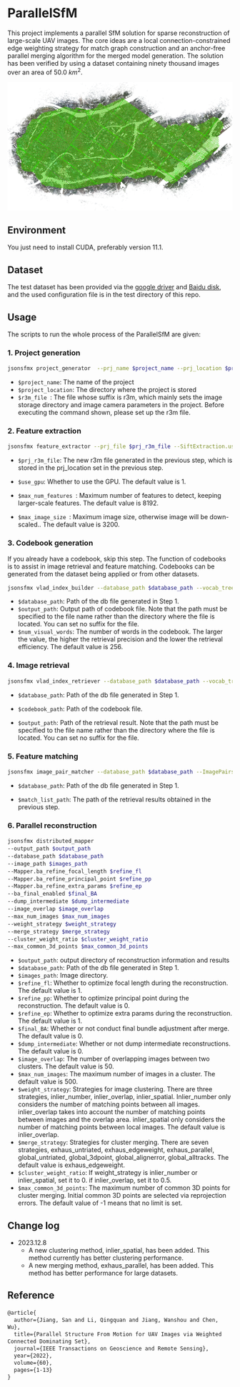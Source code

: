 # ParallelSfM

This project implements a parallel SfM solution for sparse reconstruction of large-scale UAV images. The core ideas are a local connection-constrained edge weighting strategy for match graph construction and an anchor-free parallel merging algorithm for the merged model generation. The solution has been verified by using a dataset containing ninety thousand images over an area of 50.0 $km^2$.

![sfm-8w](https://github.com/json87/ParallelSfM/blob/main/doc/sfm-8w.png)

## Environment

You just need to install CUDA, preferably version 11.1.

## Dataset

The test dataset has been provided via the [google driver](https://drive.google.com/file/d/1CfT2TCEbqXPGuqjsoI6Yag2v31a6hYhJ/view?usp=drive_link) and [Baidu disk](https://pan.baidu.com/s/1R8p-7xvdLYErrwe9Z4zWYw?pwd=8hgw), and the used configuration file is in the test directory of this repo.

## Usage

The scripts to run the whole process of the ParallelSfM are given:

### 1. Project generation
```sh
jsonsfmx project_generator  --prj_name $project_name --prj_location $project_location --group_file $r3m_file 
```
- ```$project_name```:   The name of the project
- ```$project_location```: The directory where the project is stored
- ```$r3m_file ```:  The file whose suffix is r3m, which mainly sets the image storage directory and image camera parameters in the project. Before executing the command shown, please set up the r3m file.

### 2. Feature extraction
```sh
jsonsfmx feature_extractor --prj_file $prj_r3m_file --SiftExtraction.use_gpu $use_gpu --SiftExtraction.max_num_features $max_num_features --SiftExtraction.max_image_size $max_image_size
```
- ```$prj_r3m_file```:   The new r3m file generated in the previous step, which is stored in the prj_location set in the previous step.

- ```$use_gpu```:  Whether to use the GPU. The default value is 1.

- ```$max_num_features ```:  Maximum number of features to detect, keeping larger-scale features. The default value is 8192.

- ```$max_image_size ```:  Maximum image size, otherwise image will be down-scaled.. The default value is 3200.

### 3. Codebook generation

If you already have a codebook, skip this step. The function of codebooks is to assist in image retrieval and feature matching. Codebooks can be generated from the dataset being applied or from other datasets.

```sh
jsonsfmx vlad_index_builder --database_path $database_path --vocab_tree_path $output_path --num_visual_words $num_visual_words
```
- ```$database_path```: Path of the db file generated in Step 1.
- ```$output_path```: Output path of codebook file. Note that the path must be specified to the file name rather than the directory where the file is located. You can set no suffix for the file.
- ```$num_visual_words```: The number of words in the codebook. The larger the value, the higher the retrieval precision and the lower the retrieval efficiency. The default value is 256.

### 4. Image retrieval
```sh
jsonsfmx vlad_index_retriever --database_path $database_path --vocab_tree_path $codebook_path --output_result_path $output_path
```
- ```$database_path```: Path of the db file generated in Step 1.

- ```$codebook_path```:  Path of the codebook file.

- ```$output_path```:  Path of the retrieval result. Note that the path must be specified to the file name rather than the directory where the file is located. You can set no suffix for the file.

### 5. Feature matching
```sh
jsonsfmx image_pair_matcher --database_path $database_path --ImagePairsMatching.match_list_path $match_list_path 
```
- ```$database_path```: Path of the db file generated in Step 1.

- ```$match_list_path```:  The path of the retrieval results obtained in the previous step.

### 6. Parallel reconstruction
```sh
jsonsfmx distributed_mapper
--output_path $output_path 
--database_path $database_path 
--image_path $images_path 
--Mapper.ba_refine_focal_length $refine_fl 
--Mapper.ba_refine_principal_point $refine_pp 
--Mapper.ba_refine_extra_params $refine_ep 
--ba_final_enabled $final_BA 
--dump_intermediate $dump_intermediate 
--image_overlap $image_overlap 
--max_num_images $max_num_images 
--weight_strategy $weight_strategy 
--merge_strategy $merge_strategy 
--cluster_weight_ratio $cluster_weight_ratio 
--max_common_3d_points $max_common_3d_points
```
- ```$output_path```: output directory of reconstruction information and results
- ```$database_path```:  Path of the db file generated in Step 1.
- ```$images_path```:  Image directory.
- ```$refine_fl```:  Whether to optimize focal length during the reconstruction. The default value is 1.
- ```$refine_pp```:  Whether to optimize principal point during the reconstruction. The default value is 0.
- ```$refine_ep```:  Whether to optimize extra params during the reconstruction. The default value is 1.
- ```$final_BA```:  Whether or not conduct final bundle adjustment after merge. The default value is 0.
- ```$dump_intermediate```:  Whether or not dump intermediate reconstructions. The default value is 0.
- ```$image_overlap```:  The number of overlapping images between two clusters. The default value is 50.
- ```$max_num_images```:  The maximum number of images in a cluster. The default value is 500.
- ```$weight_strategy```:  Strategies for image clustering. There are three strategies, inlier_number, inlier_overlap, inlier_spatial. Inlier_number only considers the number of matching points between all images. inlier_overlap takes into account the number of matching points between images and the overlap area. inlier_spatial only considers the number of matching points between local images. The default value is inlier_overlap.
- ```$merge_strategy```:  Strategies for cluster merging. There are seven strategies, exhaus_untriated, exhaus_edgeweight, exhaus_parallel, global_untriated, global_3dpoint, global_alignerror, global_alltracks. The default value is exhaus_edgeweight.
- ```$cluster_weight_ratio```:  If weight_strategy is inlier_number or inlier_spatial, set it to 0. if inlier_overlap, set it to 0.5.
- ```$max_common_3d_points```:  The maximum number of common 3D points for cluster merging. Initial common 3D points are selected via reprojection errors. The default value of -1 means that no limit is set.


## Change log

- 2023.12.8
  - A new clustering method, inlier_spatial, has been added. This method currently has better clustering performance.
  - A new merging method, exhaus_parallel, has been added. This method has better performance for large datasets.

## Reference

```
@article{
  author={Jiang, San and Li, Qingquan and Jiang, Wanshou and Chen, Wu},
  title={Parallel Structure From Motion for UAV Images via Weighted Connected Dominating Set}, 
  journal={IEEE Transactions on Geoscience and Remote Sensing}, 
  year={2022},
  volume={60},
  pages={1-13}
}
```
